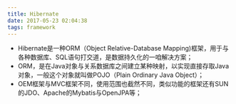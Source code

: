 ```yaml
---
title: Hibernate
date: 2017-05-23 02:04:38
tags: framework
---
```

- Hibernate是一种ORM（Object Relative-Database Mapping)框架，用于与各种数据库、SQL语句打交道，是数据持久化的一咱解决方案；
- ORM，是在Java对象与关系数据库之间建立某种映射，以实现直接存取Java对象，一般这个对象就叫做POJO（Plain Ordinary Java Object）；
- OEM框架与MVC框架不同，使用范围也截然不同，类似功能的框架还有SUN的JDO、Apache的Mybatis与OpenJPA等；
